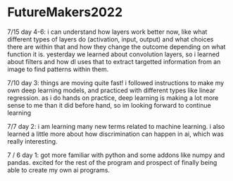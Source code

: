 # FutureMakers2022

7/15 day 4-6: i can understand how layers work better now, like what different types of layers do (activation, input, output) and what choices there are within that and how they change the outcome depending on what function it is. yesterday we learned about convolution layers, so i learned about filters and how dl uses that to extract targetted information from an image to find patterns within them. 

7/10 day 3: things are moving quite fast! i followed instructions to make my own deep learning models, and practiced with different types like linear regression. as i do hands on practice, deep learning is making a lot more sense to me than it did before hand, so im looking forward to continue learning

7/7 day 2: i am learning many new terms related to machine learning. i also learned a little more about how discrimination can happen in ai, which was really interesting.

7 / 6 day 1: got more familiar with python and some addons like numpy and pandas. excited for the rest of the program and prospect of finally being able to create my own ai programs.


